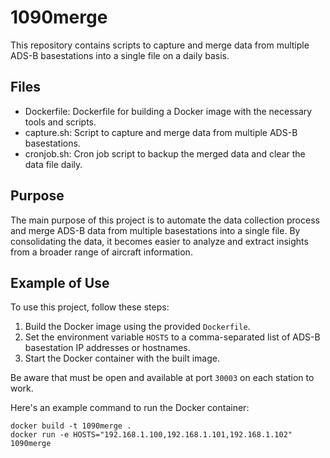 # 1090merge

This repository contains scripts to capture and merge data from multiple ADS-B basestations into a single file on a daily basis.

## Files

- Dockerfile: Dockerfile for building a Docker image with the necessary tools and scripts.
- capture.sh: Script to capture and merge data from multiple ADS-B basestations.
- cronjob.sh: Cron job script to backup the merged data and clear the data file daily.

## Purpose

The main purpose of this project is to automate the data collection process and merge ADS-B data from multiple basestations into a single file. By consolidating the data, it becomes easier to analyze and extract insights from a broader range of aircraft information.

## Example of Use

To use this project, follow these steps:

1. Build the Docker image using the provided `Dockerfile`.
2. Set the environment variable `HOSTS` to a comma-separated list of ADS-B basestation IP addresses or hostnames.
3. Start the Docker container with the built image.

Be aware that must be open and available at port `30003` on each station to work.

Here's an example command to run the Docker container:

```shell
docker build -t 1090merge .
docker run -e HOSTS="192.168.1.100,192.168.1.101,192.168.1.102" 1090merge
```
